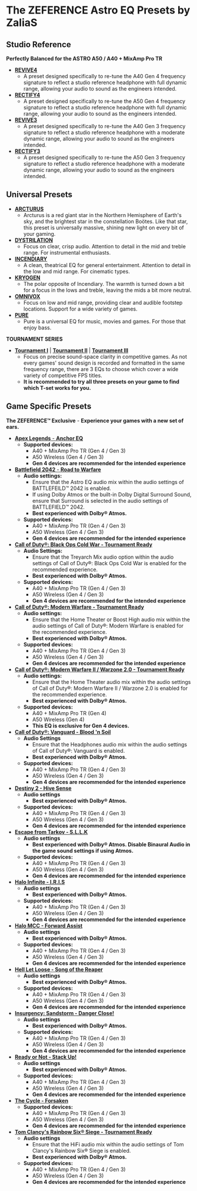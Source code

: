 # The ZEFERENCE Astro EQ Presets by ZaliaS


## Studio Reference
**Perfectly Balanced for the ASTRO A50 / A40 + MixAmp Pro TR**
- [**REVIVE4**](Studio%20Reference/REVIVE4%20[A40Gen4]%20-%20The%20ZEFERENCE™.astroeq)
  - A preset designed specifically to re-tune the A40 Gen 4 frequency signature to reflect a studio reference headphone with full dynamic range, allowing your audio to sound as the engineers intended.
- [**RECTIFY4**](Studio%20Reference/RECTIFY4%20[A50Gen4]%20-%20The%20ZEFERENCE™.astroeq)
  - A preset designed specifically to re-tune the A50 Gen 4 frequency signature to reflect a studio reference headphone with full dynamic range, allowing your audio to sound as the engineers intended.
- [**REVIVE3**](Studio%20Reference/REVIVE3%20[A40Gen3]%20-%20The%20ZEFERENCE™.astroeq)
  - A preset designed specifically to re-tune the A40 Gen 3 frequency signature to reflect a studio reference headphone with a moderate dynamic range, allowing your audio to sound as the engineers intended.
- [**RECTIFY3**](Studio%20Reference/RECTIFY3%20[A50Gen4]%20-%20The%20ZEFERENCE™.astroeq)
  - A preset designed specifically to re-tune the A50 Gen 3 frequency signature to reflect a studio reference headphone with a moderate dynamic range, allowing your audio to sound as the engineers intended.
  
## Universal Presets
- [**ARCTURUS**](Universal%20Presets/Arcturus%20-%20The%20ZEFERENCE™.astroeq)
  - Arcturus is a red giant star in the Northern Hemisphere of Earth's sky, and the brightest star in the constellation Boötes. Like that star, this preset is universally massive, shining new light on every bit of your gaming.
- [**DYSTRILATION**](Universal%20Presets/Dystrilation%20-%20The%20ZEFERENCE™.astroeq)
  - Focus on clear, crisp audio. Attention to detail in the mid and treble range. For instrumental enthusiasts.
- [**INCENDIARY**](Universal%20Presets/Incendiary%20-%20The%20ZEFERENCE™.astroeq)
  - A clean, theatrical EQ for general entertainment. Attention to detail in the low and mid range. For cinematic types.
- [**KRYOGEN**](Universal%20Presets/Kryogen%20-%20The%20ZEFERENCE™.astroeq)
  - The polar opposite of Incendiary. The warmth is turned down a bit for a focus in the lows and treble, leaving the mids a bit more neutral.
- [**OMNIVOX**](Universal%20Presets/Omnivox%20-%20The%20ZEFERENCE™.astroeq)
  - Focus on low and mid range, providing clear and audible footstep locations. Support for a wide variety of games.
- [**PURE**](Universal%20Presets/Pure%20-%20The%20ZEFERENCE™.astroeq)
  - Pure is a universal EQ for music, movies and games. For those that enjoy bass.
  

**TOURNAMENT SERIES**
- [**Tournament I**](TOURNAMENT%20SERIES/Tournament%20I%20-%20The%20ZEFERENCE™.astroeq) | [**Tournament II**](TOURNAMENT%20SERIES/Tournament%20II%20-%20The%20ZEFERENCE™.astroeq) | [**Tournament III**](TOURNAMENT%20SERIES/Tournament%20III%20-%20The%20ZEFERENCE™.astroeq)
  - Focus on precise sound-space clarity in competitive games. As not every games' sound design is recorded and formatted in the same frequency range, there are 3 EQs to choose which cover a wide variety of competitive FPS titles.
  - **It is recommended to try all three presets on your game to find which T-set works for you.**


## Game Specific Presets
**The ZEFERENCE™ Exclusive** - **Experience your games with a new set of ears.**
- [**Apex Legends** - **Anchor EQ**](https://drive.google.com/file/d/17k7PncQ5Oz7288OftgRa7EYpN6XLooHC/view?usp=sharing)
  - **Supported devices:**
    - A40 + MixAmp Pro TR (Gen 4 / Gen 3)
    - A50 Wireless (Gen 4 / Gen 3)
    - **Gen 4 devices are recommended for the intended experience**
- [**Battlefield 2042** - **Road to Warfare**](https://drive.google.com/file/d/1kqbH6RYVhdBFYGjJB6gYsqvv7mjcO8PM/view?usp=sharing)
  - **Audio settings:**
    - Ensure that the Astro EQ audio mix within the audio settings of BATTLEFEILD™ 2042 is enabled.
    - If using Dolby Atmos or the built-in Dolby Digital Surround Sound, ensure that Surround is selected in the audio settings of BATTLEFIELD™ 2042.
    - **Best experienced with Dolby® Atmos.**
  - **Supported devices:**
    - A40 + MixAmp Pro TR (Gen 4 / Gen 3)
    - A50 Wireless (Gen 4 / Gen 3)
    - **Gen 4 devices are recommended for the intended experience**
- [**Call of Duty®: Black Ops Cold War - Tournament Ready**](https://drive.google.com/file/d/15t0dQiOnbFgZfxAwIGi5KhRd-sfZ_Uuc/view?usp=sharing)
  - **Audio Settings:**
    - Ensure that the Treyarch Mix audio option within the audio settings of Call of Duty®: Black Ops Cold War is enabled for the recommended experience.
    - **Best experienced with Dolby® Atmos.**
  - **Supported devices:**
    - A40 + MixAmp Pro TR (Gen 4 / Gen 3)
    - A50 Wireless (Gen 4 / Gen 3)
    - **Gen 4 devices are recommended for the intended experience**
- [**Call of Duty®: Modern Warfare - Tournament Ready**](https://drive.google.com/file/d/13Kyv_HvRTzm3w7kK9Xg74L9BposViLKg/view?usp=sharing)
  - **Audio settings:**
    - Ensure that the Home Theater or Boost High audio mix within the audio settings of Call of Duty®: Modern Warfare is enabled for the recommended experience.
    - **Best experienced with Dolby® Atmos.**
  - **Supported devices:**
    - A40 + MixAmp Pro TR (Gen 4 / Gen 3)
    - A50 Wireless (Gen 4 / Gen 3)
    - **Gen 4 devices are recommended for the intended experience**
- [**Call of Duty®: Modern Warfare II / Warzone 2.0 - Tournament Ready**](https://drive.google.com/file/d/1a-FnSdNSP4Oyn32FTcvemso_y7u5lT_H/view?usp=sharing)
  - **Audio settings:**
    - Ensure that the Home Theater audio mix within the audio settings of Call of Duty®: Modern Warfare II / Warzone 2.0 is enabled for the recommended experience.
    - **Best experienced with Dolby® Atmos.**
  - **Supported devices:**
    - A40 + MixAmp Pro TR (Gen 4)
    - A50 Wireless (Gen 4)
    - **This EQ is exclusive for Gen 4 devices.**
- [**Call of Duty®: Vanguard - Blood 'n Soil**](https://drive.google.com/file/d/1vtAnKVy26v5JEe6pp26F1sGFGlqFBvIE/view?usp=sharing)
  - **Audio Settings**
    - Ensure that the Headphones audio mix within the audio settings of Call of Duty®: Vanguard is enabled.
    - **Best experienced with Dolby® Atmos.**
  - **Supported devices:**
    - A40 + MixAmp Pro TR (Gen 4 / Gen 3)
    - A50 Wireless (Gen 4 / Gen 3)
    - **Gen 4 devices are recommended for the intended experience**
- [**Destiny 2 - Hive Sense**](https://drive.google.com/file/d/17YZtQIz13DGrbbZo0-F41zOtfHcDNxio/view?usp=sharing)
  - **Audio settings**
    - **Best experienced with Dolby® Atmos.**
  - **Supported devices:**
    - A40 + MixAmp Pro TR (Gen 4 / Gen 3)
    - A50 Wireless (Gen 4 / Gen 3)
    - **Gen 4 devices are recommended for the intended experience**
- [**Escape from Tarkov - S.L.L.K**](https://drive.google.com/file/d/1_-K7NU2sj8YIGm1bYgYb6sfkzi_9dZ36/view?usp=sharing)
  - **Audio settings**
    - **Best experienced with Dolby® Atmos. Disable Binaural Audio in the game sound settings if using Atmos.**
  - **Supported devices:**
    - A40 + MixAmp Pro TR (Gen 4 / Gen 3)
    - A50 Wireless (Gen 4 / Gen 3)
    - **Gen 4 devices are recommended for the intended experience** 
- [**Halo Infinite - I.R.I.S**](https://drive.google.com/file/d/1AOTz3iFD0jMQSnljCv8nTApkKQF1MjE2/view?usp=sharing)
  - **Audio settings**
    - **Best experienced with Dolby® Atmos.**
  - **Supported devices:**
    - A40 + MixAmp Pro TR (Gen 4 / Gen 3)
    - A50 Wireless (Gen 4 / Gen 3)
    - **Gen 4 devices are recommended for the intended experience**
- [**Halo MCC - Forward Assist**](https://drive.google.com/file/d/1Xx9gaoEbPwEAPsGqaqH1YU2SRm370jJ_/view?usp=sharing)
  - **Audio settings**
    - **Best experienced with Dolby® Atmos.**
  - **Supported devices:**
    - A40 + MixAmp Pro TR (Gen 4 / Gen 3)
    - A50 Wireless (Gen 4 / Gen 3)
    - **Gen 4 devices are recommended for the intended experience**
- [**Hell Let Loose - Song of the Reaper**](https://drive.google.com/file/d/1TH37gWwTgC87esNXngVKfoXdaVjpA7dA/view?usp=sharing)
  - **Audio settings**
    - **Best experienced with Dolby® Atmos.**
  - **Supported devices:**
    - A40 + MixAmp Pro TR (Gen 4 / Gen 3)
    - A50 Wireless (Gen 4 / Gen 3)
    - **Gen 4 devices are recommended for the intended experience**
- [**Insurgency: Sandstorm - Danger Close!**](https://drive.google.com/file/d/1oFcvz7Ay2y1HatGJo0ckqtf_vuI44JkZ/view?usp=sharing)
  - **Audio settings**
    - **Best experienced with Dolby® Atmos.**
  - **Supported devices:**
    - A40 + MixAmp Pro TR (Gen 4 / Gen 3)
    - A50 Wireless (Gen 4 / Gen 3)
    - **Gen 4 devices are recommended for the intended experience**
- [**Ready or Not - Stack Up!**](https://drive.google.com/file/d/1-ejE4ch68FWUoIYHKd6xhJEAUOarXKgE/view?usp=sharing)
  - **Audio settings**
    - **Best experienced with Dolby® Atmos.**
  - **Supported devices:**
    - A40 + MixAmp Pro TR (Gen 4 / Gen 3)
    - A50 Wireless (Gen 4 / Gen 3)
    - **Gen 4 devices are recommended for the intended experience**
- [**The Cycle - Forsaken**](https://drive.google.com/file/d/1yZGMYGMLK08h9WDr7qzPXI_NLRmYjw57/view?usp=sharing)
  - **Supported devices:**
    - A40 + MixAmp Pro TR (Gen 4 / Gen 3)
    - A50 Wireless (Gen 4 / Gen 3)
    - **Gen 4 devices are recommended for the intended experience**
- [**Tom Clancy's Rainbow Six® Siege - Tournament Ready**](https://drive.google.com/file/d/1NF9YjjRF-g_qBs2jOUdKlH6Wl5x8gDoq/view?usp=sharing)
  - **Audio settings**
    - Ensure that the HiFi audio mix within the audio settings of Tom Clancy's Rainbow Six® Siege is enabled.
    - **Best experienced with Dolby® Atmos.**
  - **Supported devices:**
    - A40 + MixAmp Pro TR (Gen 4 / Gen 3)
    - A50 Wireless (Gen 4 / Gen 3)
    - **Gen 4 devices are recommended for the intended experience**
